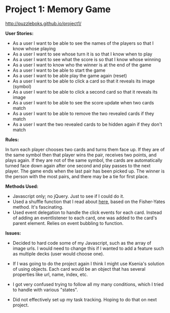 # Project 1: Memory Game

http://puzzleboks.github.io/project1/

**User Stories:**

* As a user I want to be able to see the names of the players so that I know whose playing
* As a user I want to see whose turn it is so that I know when to play
* As a user I want to see what the score is so that I know whose winning
* As a user I want to know who the winner is at the end of the game
* As a user I want to be able to start the game
* As a user I want to be able play the game again (reset)
* As a user I want to be able to click a card so that it reveals its image (symbol)
* As a user I want to be able to click a second card so that it reveals its image
* As a user I want to be able to see the score update when two cards match
* As a user I want to be able to remove the two revealed cards if they match
* As a user I want the two revealed cards to be hidden again if they don't match

**Rules:**

In turn each player chooses two cards and turns them face up. If they are of the same symbol then that player wins the pair, receives two points, and plays again. If they are not of the same symbol, the cards are automatically turned face down again after one second and play passes to the next player. The game ends when the last pair has been picked up. The winner is the person with the most pairs, and there may be a tie for first place.

**Methods Used:**

* Javascript only; no jQuery. Just to see if I could do it.
* Used a shuffle function that I read about [here](http://bost.ocks.org/mike/shuffle/), based on the Fisher-Yates method. It's fascinating.
* Used event delegation to handle the click events for each card. Instead of adding an eventlistener to each card, one was added to the card's parent element. Relies on event bubbling to function.

**Issues:**

* Decided to hard code some of my Javascript, such as the array of image urls. I would need to change this if I wanted to add a feature such as multiple decks (user would choose one).

* If I was going to do the project again I think I might use Ksenia's solution of using objects. Each card would be an object that has several properties like url, name, index, etc.

* I got very confused trying to follow all my many conditions, which I tried to handle with various "states".

* Did not effectively set up my task tracking. Hoping to do that on next project.
